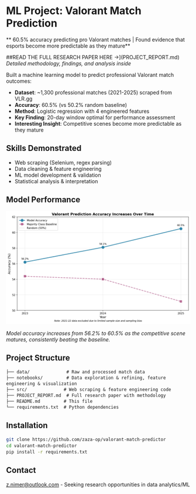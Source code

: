 # ML Project: Valorant Match Prediction

** 60.5% accuracy predicting pro Valorant matches | Found evidence that esports become more predictable as they mature**

##READ THE FULL RESEARCH PAPER HERE →](PROJECT_REPORT.md)
*Detailed methodology, findings, and analysis inside*

Built a machine learning model to predict professional Valorant match outcomes:
- **Dataset**: ~1,300 professional matches (2021-2025) scraped from VLR.gg
- **Accuracy**: 60.5% (vs 50.2% random baseline)
- **Method**: Logistic regression with 4 engineered features
- **Key Finding**: 20-day window optimal for performance assessment
- **Interesting Insight**: Competitive scenes become more predictable as they mature

## Skills Demonstrated
- Web scraping (Selenium, regex parsing)
- Data cleaning & feature engineering  
- ML model development & validation
- Statistical analysis & interpretation


## Model Performance

![Accuracy Over Time](notebooks/accuracy_over_time.png)

*Model accuracy increases from 56.2% to 60.5% as the competitive scene matures, consistently beating the baseline.*


## Project Structure
```
├── data/              # Raw and processed match data
├── notebooks/         # Data exploration & refining, feature engineering & visualization
├── src/              # Web scraping & feature engineering code
├── PROJECT_REPORT.md  # Full research paper with methodology
├── README.md         # This file
└── requirements.txt  # Python dependencies
```

## Installation
```bash
git clone https://github.com/zaza-op/valorant-match-predictor
cd valorant-match-predictor
pip install -r requirements.txt
```

## Contact
z.nimer@outlook.com - Seeking research opportunities in data analytics/ML
